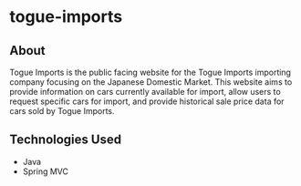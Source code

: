 # togue-imports

## About
Togue Imports is the public facing website for the Togue Imports importing company focusing on the Japanese Domestic Market. This website aims to provide information on cars currently available for import, allow users to request specific cars for import, and provide historical sale price data for cars sold by Togue Imports.

## Technologies Used
 - Java
 - Spring MVC
